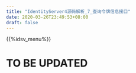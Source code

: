 ```yaml
---
title: "IdentityServer4源码解析_7_查询令牌信息接口"
date: 2020-03-26T23:49:53+08:00
draft: false
---
```

{{%idsv_menu%}}
# TO BE UPDATED
